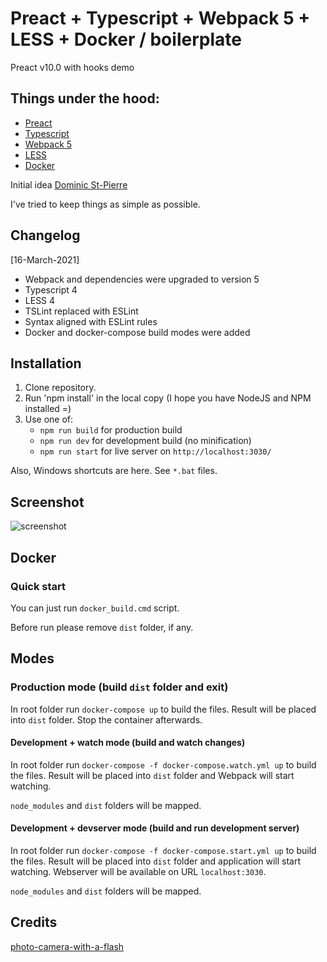 # Preact + Typescript + Webpack 5 + LESS + Docker / boilerplate

Preact v10.0 with hooks demo

## Things under the hood:

* [Preact](https://preactjs.com/)
* [Typescript](https://www.typescriptlang.org/)
* [Webpack 5](https://webpack.js.org/)
* [LESS](http://lesscss.org/)
* [Docker](https://www.docker.com/)

Initial idea [Dominic St-Pierre](https://dominicstpierre.com/how-to-start-with-typescript-and-preact-a9ea3e0ba4dc)

I've tried to keep things as simple as possible.

## Changelog

[16-March-2021] 
- Webpack and dependencies were upgraded to version 5
- Typescript 4
- LESS 4
- TSLint replaced with ESLint
- Syntax aligned with ESLint rules
- Docker and docker-compose build modes were added

## Installation

1. Clone repository.
2. Run 'npm install' in the local copy (I hope you have NodeJS and NPM installed =)
3. Use one of:
    * `npm run build` for production build
    * `npm run dev` for development build (no minification)
    * `npm run start` for live server on `http://localhost:3030/`

Also, Windows shortcuts are here. See `*.bat` files.

## Screenshot

![screenshot](screenshot.png)

## Docker

### Quick start

You can just run `docker_build.cmd` script.

Before run please remove `dist` folder, if any.

## Modes

### Production mode (build `dist` folder and exit)

In root folder run `docker-compose up` to build the files. Result will be
placed into `dist` folder. Stop the container afterwards.

#### Development + watch mode (build and watch changes)

In root folder run `docker-compose -f docker-compose.watch.yml up` to build the files. Result will be placed into `dist` folder and Webpack will start watching.

`node_modules` and `dist` folders will be mapped.

#### Development + devserver mode (build and run development server)

In root folder run `docker-compose -f docker-compose.start.yml up` to build the files. Result will be placed into `dist` folder and application will start watching. Webserver will be available on URL `localhost:3030`.

`node_modules` and `dist` folders will be mapped.

## Credits

[photo-camera-with-a-flash](https://www.svgrepo.com/svg/5111/photo-camera-with-a-flash)
